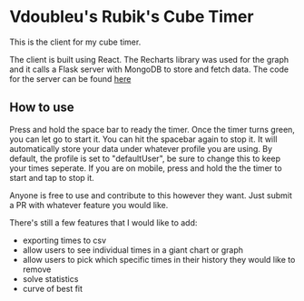 # Vdoubleu's Rubik's Cube Timer

This is the client for my cube timer.

The client is built using React. The Recharts library was used for the graph and it calls a Flask server with MongoDB to store and fetch data. The code for the server can be found [here](https://github.com/vdoubleu/cube-timer2-server)

## How to use
Press and hold the space bar to ready the timer. Once the timer turns green, you can let go to start it. You can hit the spacebar again to stop it. It will automatically store your data under whatever profile you are using. By default, the profile is set to "defaultUser", be sure to change this to keep your times seperate. If you are on mobile, press and hold the the timer to start and tap to stop it.

Anyone is free to use and contribute to this however they want. Just submit a PR with whatever feature you would like. 

There's still a few features that I would like to add:
 - exporting times to csv
 - allow users to see individual times in a giant chart or graph
 - allow users to pick which specific times in their history they would like to remove
 - solve statistics
 - curve of best fit
